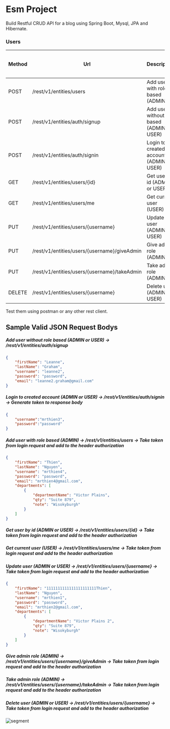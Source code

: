 # Esm Project

Build Restful CRUD API for a blog using Spring Boot, Mysql, JPA and Hibernate.

### Users

| Method | Url | Description | Sample Valid Request Body |
| ------ | --- | ----------- | ------------------------- |
| POST   | /rest/v1/entities/users | Add user with role based (ADMIN) | [JSON](#addUserWithRoleBased) |
| POST   | /rest/v1/entities/auth/signup | Add user without role based (ADMIN or USER) | [JSON](#addUserWithoutRoleBased) |
| POST   | /rest/v1/entities/auth/signin | Login to created account (ADMIN or USER) | [JSON](#userLogin) |
| GET    | /rest/v1/entities/users/{id} | Get user by id (ADMIN or USER) | [JSON](#getUserById) |
| GET    | /rest/v1/entities/users/me | Get current user (USER) | [JSON](#getCurrentUser) |
| PUT    | /rest/v1/entities/users/{username} | Update user (ADMIN or USER) | [JSON](#updateUser) |
| PUT    | /rest/v1/entities/users/{username}/giveAdmin | Give admin role (ADMIN) | [JSON](#giveAdmin) |
| PUT    | /rest/v1/entities/users/{username}/takeAdmin | Take admin role (ADMIN) | [JSON](#takeAdmin) |
| DELETE | /rest/v1/entities/users/{username} | Delete user (ADMIN or USER) | [JSON](#deleteUser) |

Test them using postman or any other rest client.

## Sample Valid JSON Request Bodys

##### <a id="(addUserWithoutRoleBased) ">Add user without role based (ADMIN or USER) -> /rest/v1/entities/auth/signup</a>
```json
{
	"firstName": "Leanne",
	"lastName": "Graham",
	"username": "leanne2",
	"password": "password",
	"email": "leanne2.graham@gmail.com"
}
```

##### <a id="(userLogin) ">Login to created account (ADMIN or USER) -> /rest/v1/entities/auth/signin -> Generate token to response body</a>
```json
{
    "username":"mrthien3",
    "password":"password"
}
```

##### <a id="addUserWithRoleBased">Add user with role based (ADMIN) -> /rest/v1/entities/users -> Take token from login request and add to the header authorization</a>
```json
{
	"firstName": "Thien",
	"lastName": "Nguyen",
	"username": "mrthien4",
	"password": "password",
	"email": "mrthien4@gmail.com",
    "departments": [
        {
            "departmentName": "Victor Plains",
            "qty": "Suite 879",
            "note": "Wisokyburgh"
	    }
    ] 
}
```

##### <a id="(getUserById) ">Get user by id (ADMIN or USER) -> /rest/v1/entities/users/{id} -> Take token from login request and add to the header authorization</a>

##### <a id="(getCurrentUser) ">Get current user (USER) -> /rest/v1/entities/users/me -> Take token from login request and add to the header authorization</a>

##### <a id="(updateUser) ">Update user (ADMIN or USER) -> /rest/v1/entities/users/{username} -> Take token from login request and add to the header authorization</a>
```json
{
	"firstName": "1111111111111111111111Thien",
	"lastName": "Nguyen",
	"username": "mrthien1",
	"password": "password",
	"email": "mrthien2@gmail.com",
    "departments": [
        {
            "departmentName": "Victor Plains 2",
            "qty": "Suite 879",
            "note": "Wisokyburgh"
	    }
    ] 
}
```

##### <a id="(giveAdmin) ">Give admin role (ADMIN) -> /rest/v1/entities/users/{username}/giveAdmin -> Take token from login request and add to the header authorization</a>

##### <a id="((takeAdmin) ) ">Take admin role (ADMIN) -> /rest/v1/entities/users/{username}/takeAdmin -> Take token from login request and add to the header authorization</a>

##### <a id="((deleteUser) ) ">Delete user (ADMIN or USER) -> /rest/v1/entities/users/{username} -> Take token from login request and add to the header authorization</a>

![segment](https://api.segment.io/v1/pixel/track?data=ewogICJ3cml0ZUtleSI6ICJwcDJuOTU4VU1NT21NR090MWJXS0JQd0tFNkcydW51OCIsCiAgInVzZXJJZCI6ICIxMjNibG9nYXBpMTIzIiwKICAiZXZlbnQiOiAiQmxvZ0FwaSB2aXNpdGVkIiwKICAicHJvcGVydGllcyI6IHsKICAgICJzdWJqZWN0IjogIkJsb2dBcGkgdmlzaXRlZCIsCiAgICAiZW1haWwiOiAiY29tcy5zcHVyc0BnbWFpbC5jb20iCiAgfQp9)
